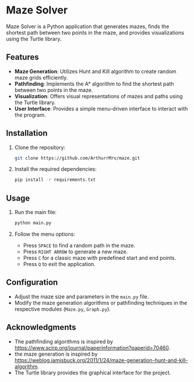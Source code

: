 # Maze Solver

Maze Solver is a Python application that generates mazes, finds the shortest path between two points in the maze, and provides visualizations using the Turtle library.

## Features

- **Maze Generation**: Utilizes Hunt and Kill algorithm to create random maze grids efficiently.
- **Pathfinding**: Implements the A* algorithm to find the shortest path between two points in the maze.
- **Visualization**: Offers visual representations of mazes and paths using the Turtle library.
- **User Interface**: Provides a simple menu-driven interface to interact with the program.

## Installation

1. Clone the repository:

    ```bash
    git clone https://github.com/ArthurrMrv/maze.git
    ```

2. Install the required dependencies:

    ```bash
    pip install -r requirements.txt
    ```

## Usage

1. Run the main file:

    ```bash
    python main.py
    ```

2. Follow the menu options:
    - Press `SPACE` to find a random path in the maze.
    - Press `RIGHT ARROW` to generate a new maze.
    - Press `C` for a classic maze with predefined start and end points.
    - Press `Q` to exit the application.

## Configuration

- Adjust the maze size and parameters in the `main.py` file.
- Modify the maze generation algorithms or pathfinding techniques in the respective modules (`Maze.py`, `Graph.py`).

## Acknowledgments

- The pathfinding algorithms is inspired by https://www.scirp.org/journal/paperinformation?paperid=70460.
- the maze generation is inspired by https://weblog.jamisbuck.org/2011/1/24/maze-generation-hunt-and-kill-algorithm.
- The Turtle library provides the graphical interface for the project.
